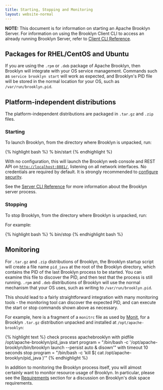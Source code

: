 ```yaml
---
title: Starting, Stopping and Monitoring
layout: website-normal
---
```


**NOTE:** This document is for information on starting an Apache Brooklyn
Server.  For information on using the Brooklyn Client CLI to access an already
running Brooklyn Server, refer to [Client CLI Reference](cli).

## Packages for RHEL/CentOS and Ubuntu

If you are using the `.rpm` or `.deb` package of Apache Brooklyn, then Brooklyn
will integrate with your OS service management. Commands such as
`service brooklyn start` will work as expected, and Brooklyn's PID file will be
stored in the normal location for your OS, such as `/var/run/brooklyn.pid`.


## Platform-independent distributions

The platform-independent distributions are packaged in `.tar.gz` and `.zip`
files.


### Starting

To launch Brooklyn, from the directory where Brooklyn is unpacked, run:

{% highlight bash %}
% bin/start
{% endhighlight %}

With no configuration, this will launch the Brooklyn web console and REST API on [`http://localhost:8081/`](http://localhost:8081/),
listening on all network interfaces. No credentials are required by default. It is strongly
recommended to [configure security](configuration).

See the [Server CLI Reference](server-cli-reference) for more information
about the Brooklyn server process.


### Stopping

To stop Brooklyn, from the directory where Brooklyn is unpacked, run:

For example:

{% highlight bash %}
% bin/stop
{% endhighlight bash %}


## Monitoring

For `.tar.gz` and `.zip` distributions of Brooklyn, the Brooklyn startup script
will create a file name `pid_java` at the root of the Brooklyn directory, which
contains the PID of the last Brooklyn process to be started. You can examine
this file to discover the PID, and then test that the process is still running.
`.rpm` and `.deb` distributions of Brooklyn will use the normal mechanism that
your OS uses, such as writing to `/var/run/brooklyn.pid`.

This should lead to a fairly straightforward integration with many monitoring
tools - the monitoring tool can discover the expected PID, and can execute the
start or stop commands shown above as necessary.

For example, here is a fragment of a `monitrc` file as used by
[Monit](https://mmonit.com/monit/), for a Brooklyn `.tar.gz` distribution
unpacked and installed at `/opt/apache-brooklyn`:

{% highlight text %}
check process apachebrooklyn with pidfile /opt/apache-brooklyn/pid_java
    start program = "/bin/bash -c '/opt/apache-brooklyn/bin/brooklyn launch --persist auto & disown'" with timeout 10 seconds
    stop  program = "/bin/bash -c 'kill $( cat /opt/apache-brooklyn/pid_java )'"
{% endhighlight %}

In addition to monitoring the Brooklyn process itself, you will almost certainly
want to monitor resource usage of Brooklyn. In particular, please see the
[Requirements](requirements#disk-space) section for a discussion on Brooklyn's disk
space requirements.
